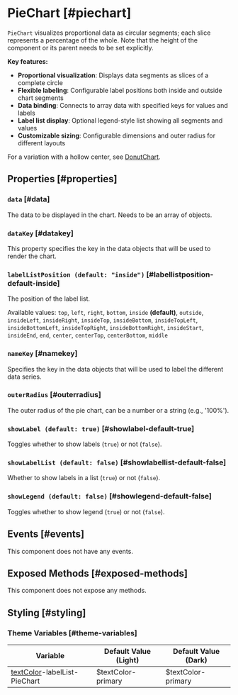 # PieChart [#piechart]

`PieChart` visualizes proportional data as circular segments; each slice represents a percentage of the whole. Note that the height of the component or its parent needs to be set explicitly.

**Key features:**
- **Proportional visualization**: Displays data segments as slices of a complete circle
- **Flexible labeling**: Configurable label positions both inside and outside chart segments
- **Data binding**: Connects to array data with specified keys for values and labels
- **Label list display**: Optional legend-style list showing all segments and values
- **Customizable sizing**: Configurable dimensions and outer radius for different layouts

For a variation with a hollow center, see [DonutChart](/components/DonutChart).

## Properties [#properties]

### `data` [#data]

The data to be displayed in the chart. Needs to be an array of objects.

### `dataKey` [#datakey]

This property specifies the key in the data objects that will be used to render the chart.

### `labelListPosition (default: "inside")` [#labellistposition-default-inside]

The position of the label list.

Available values: `top`, `left`, `right`, `bottom`, `inside` **(default)**, `outside`, `insideLeft`, `insideRight`, `insideTop`, `insideBottom`, `insideTopLeft`, `insideBottomLeft`, `insideTopRight`, `insideBottomRight`, `insideStart`, `insideEnd`, `end`, `center`, `centerTop`, `centerBottom`, `middle`

### `nameKey` [#namekey]

Specifies the key in the data objects that will be used to label the different data series.

### `outerRadius` [#outerradius]

The outer radius of the pie chart, can be a number or a string (e.g., '100%').

### `showLabel (default: true)` [#showlabel-default-true]

Toggles whether to show labels (`true`) or not (`false`).

### `showLabelList (default: false)` [#showlabellist-default-false]

Whether to show labels in a list (`true`) or not (`false`).

### `showLegend (default: false)` [#showlegend-default-false]

Toggles whether to show legend (`true`) or not (`false`).

## Events [#events]

This component does not have any events.

## Exposed Methods [#exposed-methods]

This component does not expose any methods.

## Styling [#styling]

### Theme Variables [#theme-variables]

| Variable | Default Value (Light) | Default Value (Dark) |
| --- | --- | --- |
| [textColor](../styles-and-themes/common-units/#color)-labelList-PieChart | $textColor-primary | $textColor-primary |
